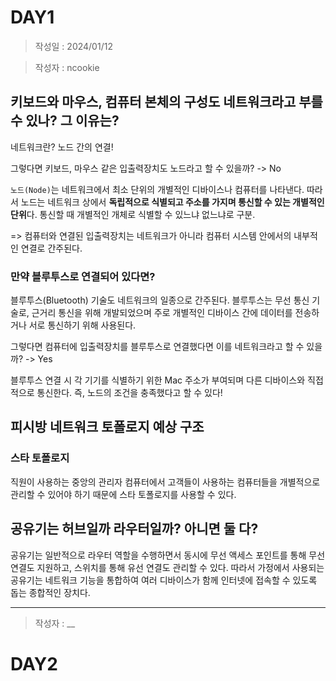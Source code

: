 # DAY1
> 작성일 : 2024/01/12

> 작성자 : ncookie

## 키보드와 마우스, 컴퓨터 본체의 구성도 네트워크라고 부를 수 있나? 그 이유는?

네트워크란? 노드 간의 연결!

그렇다면 키보드, 마우스 같은 입출력장치도 노드라고 할 수 있을까? -> No

`노드(Node)`는 네트워크에서 최소 단위의 개별적인 디바이스나 컴퓨터를 나타낸다. 따라서 노드는 네트워크 상에서 **독립적으로 식별되고 주소를 가지며 통신할 수 있는 개별적인 단위**다. 통신할 때 개별적인 개체로 식별할 수 있느냐 없느냐로 구분.

=> 컴퓨터와 연결된 입출력장치는 네트워크가 아니라 컴퓨터 시스템 안에서의 내부적인 연결로 간주된다.

### 만약 블루투스로 연결되어 있다면?

블루투스(Bluetooth) 기술도 네트워크의 일종으로 간주된다. 블루투스는 무선 통신 기술로, 근거리 통신을 위해 개발되었으며 주로 개별적인 디바이스 간에 데이터를 전송하거나 서로 통신하기 위해 사용된다.

그렇다면 컴퓨터에 입출력장치를 블루투스로 연결했다면 이를 네트워크라고 할 수 있을까? -> Yes

블루투스 연결 시 각 기기를 식별하기 위한 Mac 주소가 부여되며 다른 디바이스와 직접적으로 통신한다. 즉, 노드의 조건을 충족했다고 할 수 있다!

## 피시방 네트워크 토폴로지 예상 구조

### 스타 토폴로지

직원이 사용하는 중앙의 관리자 컴퓨터에서 고객들이 사용하는 컴퓨터들을 개별적으로 관리할 수 있어야 하기 때문에 스타 토폴로지를 사용할 수 있다.

## 공유기는 허브일까 라우터일까? 아니면 둘 다?

공유기는 일반적으로 라우터 역할을 수행하면서 동시에 무선 액세스 포인트를 통해 무선 연결도 지원하고, 스위치를 통해 유선 연결도 관리할 수 있다. 따라서 가정에서 사용되는 공유기는 네트워크 기능을 통합하여 여러 디바이스가 함께 인터넷에 접속할 수 있도록 돕는 종합적인 장치다.

---

> 작성자 : __


# DAY2
